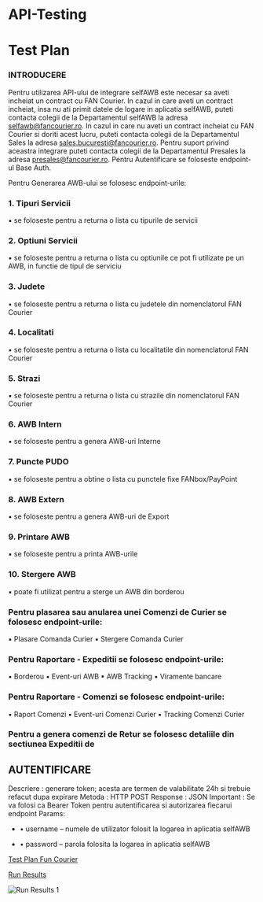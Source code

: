 # API-Testing

# Test Plan 

### INTRODUCERE
Pentru utilizarea API-ului de integrare selfAWB este necesar sa aveti incheiat un contract cu FAN Courier.
In cazul in care aveti un contract incheiat, insa nu ati primit datele de logare in aplicatia selfAWB, puteti contacta colegii de la Departamentul selfAWB la adresa selfawb@fancourier.ro.
In cazul in care nu aveti un contract incheiat cu FAN Courier si doriti acest lucru, puteti contacta colegii de la Departamentul Sales la adresa sales.bucuresti@fancourier.ro.
Pentru suport privind aceastra integrare puteti contacta colegii de la Departamentul Presales la adresa presales@fancourier.ro.
Pentru Autentificare se foloseste endpoint-ul Base Auth.

Pentru Generarea AWB-ului se folosesc endpoint-urile:
### 1. Tipuri Servicii
▪ se foloseste pentru a returna o lista cu tipurile de servicii
### 2. Optiuni Servicii
▪ se foloseste pentru a returna o lista cu optiunile ce pot fi utilizate pe un AWB, in functie de tipul de serviciu
### 3. Judete
▪ se foloseste pentru a returna o lista cu judetele din nomenclatorul FAN Courier
### 4. Localitati
▪ se foloseste pentru a returna o lista cu localitatile din nomenclatorul FAN Courier
### 5. Strazi
▪ se foloseste pentru a returna o lista cu strazile din nomenclatorul FAN Courier
### 6. AWB Intern
▪ se foloseste pentru a genera AWB-uri Interne
### 7. Puncte PUDO
▪ se foloseste pentru a obtine o lista cu punctele fixe FANbox/PayPoint
### 8. AWB Extern
▪ se foloseste pentru a genera AWB-uri de Export
### 9. Printare AWB
▪ se foloseste pentru a printa AWB-urile
### 10. Stergere AWB
▪ poate fi utilizat pentru a sterge un AWB din borderou
### Pentru plasarea sau anularea unei Comenzi de Curier se folosesc endpoint-urile:
▪ Plasare Comanda Curier
▪ Stergere Comanda Curier
### Pentru Raportare - Expeditii se folosesc endpoint-urile:
▪ Borderou
▪ Event-uri AWB
▪ AWB Tracking
▪ Viramente bancare
### Pentru Raportare - Comenzi se folosesc endpoint-urile:
▪ Raport Comenzi
▪ Event-uri Comenzi Curier
▪ Tracking Comenzi Curier
### Pentru a genera comenzi de Retur se folosesc detaliile din sectiunea Expeditii de

## AUTENTIFICARE
Descriere : generare token; acesta are termen de valabilitate 24h si trebuie refacut dupa expirare
Metoda : HTTP POST
Response : JSON
Important : Se va folosi ca Bearer Token pentru autentificarea si autorizarea fiecarui endpoint
Params:
- • username – numele de utilizator folosit la logarea in aplicatia selfAWB
* • password – parola folosita la logarea in aplicatia selfAWB


[Test Plan Fun Courier](https://github.com/razvanandrei1974/API-Testing/blob/main/RO_FANCourier_API-2.0-100523.pdf)

[Run Results](https://github.com/razvanandrei1974/API-Testing/blob/main/FunCourier.postman_test_run.json)

![Run Results 1]()


